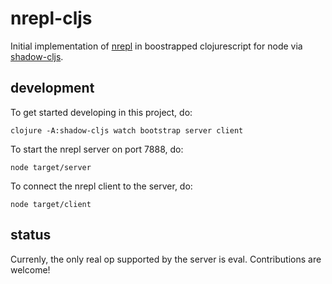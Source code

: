 # nrepl-cljs

Initial implementation of [nrepl](https://github.com/nrepl/nrepl) in
boostrapped clojurescript for node via [shadow-cljs](http://shadow-cljs.org/).

## development

To get started developing in this project, do:

    clojure -A:shadow-cljs watch bootstrap server client

To start the nrepl server on port 7888, do:

    node target/server

To connect the nrepl client to the server, do:

    node target/client

## status

Currenly, the only real op supported by the server is eval. Contributions
are welcome!

